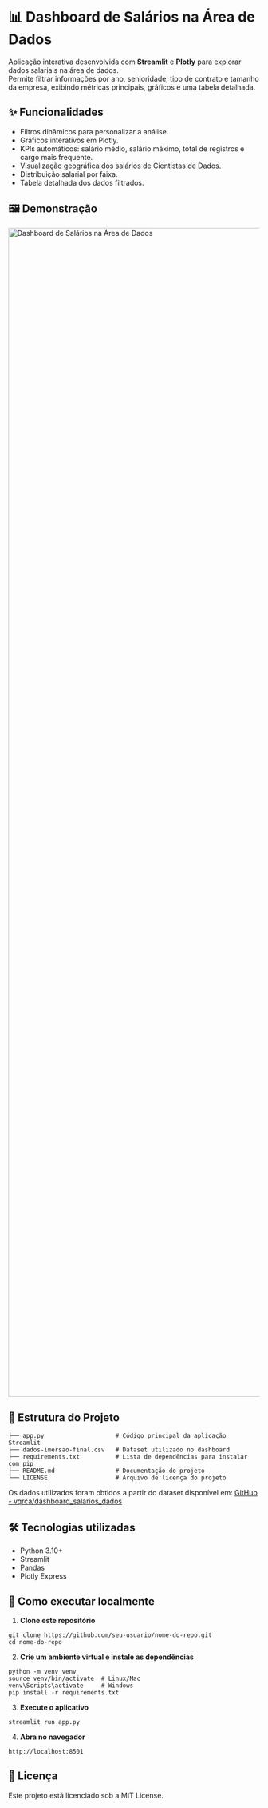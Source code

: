 # 📊 Dashboard de Salários na Área de Dados

Aplicação interativa desenvolvida com **Streamlit** e **Plotly** para explorar dados salariais na área de dados.  
Permite filtrar informações por ano, senioridade, tipo de contrato e tamanho da empresa, exibindo métricas principais, gráficos e uma tabela detalhada.

## ✨ Funcionalidades
- Filtros dinâmicos para personalizar a análise.
- Gráficos interativos em Plotly.
- KPIs automáticos: salário médio, salário máximo, total de registros e cargo mais frequente.
- Visualização geográfica dos salários de Cientistas de Dados.
- Distribuição salarial por faixa.
- Tabela detalhada dos dados filtrados.

## 🖼️ Demonstração
<img width="3309" height="2339" alt="Dashboard de Salários na Área de Dados" src="https://github.com/user-attachments/assets/f4c1acdd-a2b5-480d-a7ec-defcd9022a9e" />

## 📂 Estrutura do Projeto
```
├── app.py                    # Código principal da aplicação Streamlit
├── dados-imersao-final.csv   # Dataset utilizado no dashboard
├── requirements.txt          # Lista de dependências para instalar com pip
├── README.md                 # Documentação do projeto
└── LICENSE                   # Arquivo de licença do projeto
```

Os dados utilizados foram obtidos a partir do dataset disponível em:
[GitHub - vqrca/dashboard_salarios_dados](https://github.com/vqrca/dashboard_salarios_dados)

## 🛠 Tecnologias utilizadas
- Python 3.10+
- Streamlit
- Pandas
- Plotly Express

## 🚀 Como executar localmente
1. **Clone este repositório**
```
git clone https://github.com/seu-usuario/nome-do-repo.git
cd nome-do-repo
```

2. **Crie um ambiente virtual e instale as dependências**
```
python -m venv venv
source venv/bin/activate  # Linux/Mac
venv\Scripts\activate     # Windows
pip install -r requirements.txt
```

3. **Execute o aplicativo**
```
streamlit run app.py
```

4. **Abra no navegador**
```
http://localhost:8501
```

## 📜 Licença
Este projeto está licenciado sob a MIT License.
